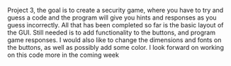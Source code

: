 Project 3, the goal is to create a security game, where you have to try and guess a code and the program will give you hints and responses as you guess incorrectly. All that has been completed so far is the basic layout of the GUI. Still needed is to add functionality to the buttons, and program game responses. I would also like to change the dimensions and fonts on the buttons, as well as possibly add some color. I look forward on working on this code more in the coming week

